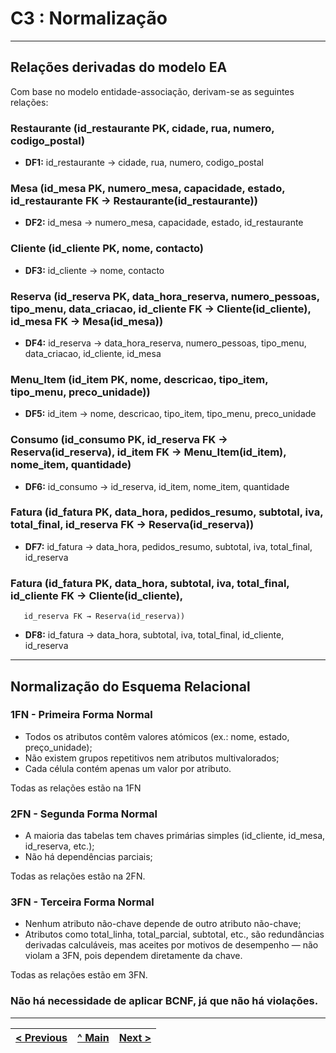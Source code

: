 # C3 : Normalização

---

## Relações derivadas do modelo EA

Com base no modelo entidade-associação, derivam-se as seguintes relações:

### **Restaurante** (id_restaurante PK, cidade, rua, numero, codigo_postal)

- **DF1:** id_restaurante → cidade, rua, numero, codigo_postal

### **Mesa** (id_mesa PK, numero_mesa, capacidade, estado, id_restaurante FK → Restaurante(id_restaurante))
- **DF2:** id_mesa → numero_mesa, capacidade, estado, id_restaurante

### **Cliente** (id_cliente PK, nome, contacto)

- **DF3:** id_cliente → nome, contacto

### **Reserva** (id_reserva PK, data_hora_reserva, numero_pessoas, tipo_menu, data_criacao, id_cliente FK → Cliente(id_cliente), id_mesa FK → Mesa(id_mesa))
- **DF4:** id_reserva → data_hora_reserva, numero_pessoas, tipo_menu, data_criacao, id_cliente, id_mesa

### **Menu_Item** (id_item PK, nome, descricao, tipo_item, tipo_menu, preco_unidade))
- **DF5:** id_item → nome, descricao, tipo_item, tipo_menu, preco_unidade


### **Consumo** (id_consumo PK, id_reserva FK → Reserva(id_reserva), id_item FK → Menu_Item(id_item), nome_item, quantidade)
- **DF6:** id_consumo → id_reserva, id_item, nome_item, quantidade

### **Fatura** (id_fatura PK, data_hora, pedidos_resumo, subtotal, iva, total_final, id_reserva FK → Reserva(id_reserva))
- **DF7:** id_fatura → data_hora, pedidos_resumo, subtotal, iva, total_final, id_reserva

### **Fatura** (id_fatura PK, data_hora, subtotal, iva, total_final,  id_cliente FK → Cliente(id_cliente), 
       id_reserva FK → Reserva(id_reserva))
- **DF8:** id_fatura → data_hora, subtotal, iva, total_final, id_cliente, id_reserva


---

## Normalização do Esquema Relacional

### 1FN - Primeira Forma Normal
- Todos os atributos contêm valores atómicos (ex.: nome, estado, preço_unidade);
- Não existem grupos repetitivos nem atributos multivalorados;
- Cada célula contém apenas um valor por atributo.

Todas as relações estão na 1FN
 
### 2FN - Segunda Forma Normal
- A maioria das tabelas tem chaves primárias simples (id_cliente, id_mesa, id_reserva, etc.);
- Não há dependências parciais;

Todas as relações estão na 2FN.

### 3FN - Terceira Forma Normal
- Nenhum atributo não-chave depende de outro atributo não-chave;
- Atributos como total_linha, total_parcial, subtotal, etc., são redundâncias derivadas calculáveis, mas aceites por motivos de desempenho — não violam a 3FN, pois dependem diretamente da chave.

Todas as relações estão em 3FN.

### Não há necessidade de aplicar BCNF, já que não há violações.

---

| [< Previous](rebd02.md) | [^ Main](../../README.md) | [Next >](rebd04.md) |
|:----------------------------------:|:----------------------------------:|:----------------------------------:|
